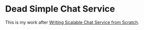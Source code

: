 # Dead Simple Chat Service

This is my work after [Writing Scalable Chat Service from Scratch](https://nbaksalyar.github.io/2015/07/10/writing-chat-in-rust.html).

